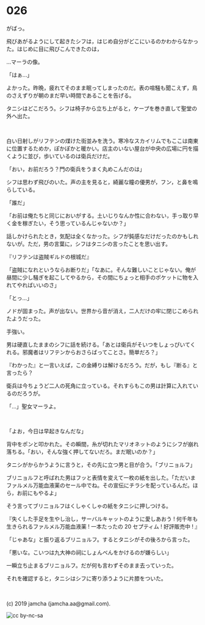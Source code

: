 

# 026

がばっ。

飛びあがるようにして起きたシフは，はじめ自分がどこにいるのかわからなかった。はじめに目に飛びこんできたのは，

…マーラの像。

「はぁ…」

よかった。昨晩，疲れてそのまま眠ってしまったのだ。表の喧騒も聞こえず，鳥のさえずりが朝のまだ早い時間であることを告げる。

タニシはどこだろう。シフは椅子から立ち上がると，ケープを巻き直して聖堂の外へ出た。

<br>

白い日射しがリフテンの煤けた街並みを洗う。寒冷なスカイリムでもここは南東に位置するためか，ぽかぽかと暖かい。店主のいない屋台が中央の広場に円を描くように並び，歩いているのは衛兵だけだ。

「おい，お前だろう？門の衛兵をうまく丸めこんだのは」

シフは思わず飛びのいた。声の主を見ると，綺麗な瞳の優男が，フン，と鼻を鳴らしている。

「誰だ」

「お前は俺たちと同じにおいがする。土いじりなんか性に合わない，手っ取り早く金を稼ぎたい，そう思っているんじゃないか？」

話しかけられたとき，気配は全くなかった。シフが鈍感なだけだったのかもしれないが。ただ，男の言葉に，シフはタニシの言ったことを思い出す。

『リフテンは盗賊ギルドの根城だ』

「盗賊になれというならお断りだ」「なあに。そんな難しいことじゃない。俺が昼間に少し騒ぎを起こしてやるから，その間にちょっと相手のポケットに物を入れてやればいいのさ」

「とっ…」

ノドが固まった。声が出ない。世界から音が消え，二人だけの牢に閉じこめられたようだった。

手強い。

男は硬直したままのシフに話を続ける。「あとは衛兵がそいつをしょっぴいてくれる。邪魔者はリフテンからおさらばってことさ。簡単だろ？」

『わかった』と一言いえば，この金縛りは解けるだろう。だが，もし『断る』と言ったら？

衛兵は今ちょうど二人の死角に立っている。それすらもこの男は計算に入れているのだろうが。

「…」聖女マーラよ。

<br>

「よお，今日は早起きなんだな」

背中をポンと叩かれた。その瞬間，糸が切れたマリオネットのようにシフが崩れ落ちる。「おい，そんな強く押してないだろ。まだ眠いのか？」

タニシがからかうように言うと，その先に立つ男と目が合う。「ブリニョルフ」

ブリニョルフと呼ばれた男はフッと表情を変えて一枚の紙を出した。「ただいまファルメル万能血液薬のセール中でね。その宣伝にチラシを配っているんだ。ほら，お前にもやるよ」

そう言ってブリニョルフはくしゃくしゃの紙をタニシに押しつける。

『失くした手足を生やし治し，サーバルキャットのように愛しあおう !
何千年も生きられるファルメル万能血液薬 ! 
一本たったの 20 セプティム ! 好評販売中 ! 』

「じゃあな」と振り返るブリニョルフ。するとタニシがその後ろから言った。

「悪いな。こいつは九大神の祠にしょんべんをかけるのが嫌らしい」

一瞬立ち止まるブリニョルフ。だが何も言わずそのまま去っていった。

それを確認すると，タニシはシフに寄り添うように片膝をついた。

<br>
<br>
(c) 2019 jamcha (jamcha.aa@gmail.com).

![cc by-nc-sa](https://i.creativecommons.org/l/by-nc-sa/4.0/88x31.png)

